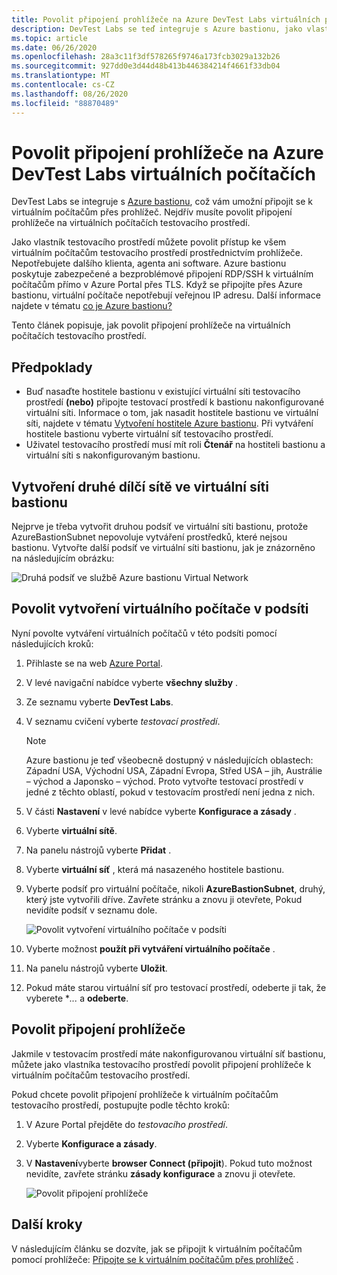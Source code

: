 ```yaml
---
title: Povolit připojení prohlížeče na Azure DevTest Labs virtuálních počítačích
description: DevTest Labs se teď integruje s Azure bastionu, jako vlastník testovacího prostředí, můžete povolit přístup ke všem virtuálním počítačům testovacího prostředí prostřednictvím prohlížeče.
ms.topic: article
ms.date: 06/26/2020
ms.openlocfilehash: 28a3c11f3df578265f9746a173fcb3029a132b26
ms.sourcegitcommit: 927dd0e3d44d48b413b446384214f4661f33db04
ms.translationtype: MT
ms.contentlocale: cs-CZ
ms.lasthandoff: 08/26/2020
ms.locfileid: "88870489"
---
```

# <a name="enable-browser-connection-on-azure-devtest-labs-virtual-machines"></a>Povolit připojení prohlížeče na Azure DevTest Labs virtuálních počítačích 
DevTest Labs se integruje s [Azure bastionu](../bastion/index.yml), což vám umožní připojit se k virtuálním počítačům přes prohlížeč. Nejdřív musíte povolit připojení prohlížeče na virtuálních počítačích testovacího prostředí.

Jako vlastník testovacího prostředí můžete povolit přístup ke všem virtuálním počítačům testovacího prostředí prostřednictvím prohlížeče. Nepotřebujete dalšího klienta, agenta ani software. Azure bastionu poskytuje zabezpečené a bezproblémové připojení RDP/SSH k virtuálním počítačům přímo v Azure Portal přes TLS. Když se připojíte přes Azure bastionu, virtuální počítače nepotřebují veřejnou IP adresu. Další informace najdete v tématu [co je Azure bastionu?](../bastion/bastion-overview.md)


Tento článek popisuje, jak povolit připojení prohlížeče na virtuálních počítačích testovacího prostředí.

## <a name="prerequisites"></a>Předpoklady 
- Buď nasaďte hostitele bastionu v existující virtuální síti testovacího prostředí **(nebo)** připojte testovací prostředí k bastionu nakonfigurované virtuální síti.
Informace o tom, jak nasadit hostitele bastionu ve virtuální síti, najdete v tématu  [Vytvoření hostitele Azure bastionu](../bastion/bastion-create-host-portal.md). Při vytváření hostitele bastionu vyberte virtuální síť testovacího prostředí. 
- Uživatel testovacího prostředí musí mít roli **Čtenář** na hostiteli bastionu a virtuální síti s nakonfigurovaným bastionu. 

## <a name="create-a-second-sub-net-in-the-bastion-virtual-network"></a>Vytvoření druhé dílčí sítě ve virtuální síti bastionu
Nejprve je třeba vytvořit druhou podsíť ve virtuální síti bastionu, protože AzureBastionSubnet nepovoluje vytváření prostředků, které nejsou bastionu. Vytvořte další podsíť ve virtuální síti bastionu, jak je znázorněno na následujícím obrázku:

![Druhá podsíť ve službě Azure bastionu Virtual Network](./media/connect-virtual-machine-through-browser/second-subnet.png)

## <a name="enable-vm-creation-in-the-subnet"></a>Povolit vytvoření virtuálního počítače v podsíti
Nyní povolte vytváření virtuálních počítačů v této podsíti pomocí následujících kroků: 

1. Přihlaste se na web [Azure Portal](https://portal.azure.com).
1. V levé navigační nabídce vyberte **všechny služby** . 
1. Ze seznamu vyberte **DevTest Labs**. 
1. V seznamu cvičení vyberte *testovací prostředí*. 

    > [!NOTE]
    > Azure bastionu je teď všeobecně dostupný v následujících oblastech: Západní USA, Východní USA, Západní Evropa, Střed USA – jih, Austrálie – východ a Japonsko – východ. Proto vytvořte testovací prostředí v jedné z těchto oblastí, pokud v testovacím prostředí není jedna z nich. 
    
1. V části **Nastavení** v levé nabídce vyberte **Konfigurace a zásady** . 
1. Vyberte **virtuální sítě**.
1. Na panelu nástrojů vyberte **Přidat** . 
1. Vyberte **virtuální síť** , která má nasazeného hostitele bastionu. 
1. Vyberte podsíť pro virtuální počítače, nikoli **AzureBastionSubnet**, druhý, který jste vytvořili dříve. Zavřete stránku a znovu ji otevřete, Pokud nevidíte podsíť v seznamu dole. 

    ![Povolit vytvoření virtuálního počítače v podsíti](./media/connect-virtual-machine-through-browser/enable-vm-creation-subnet.png)
1. Vyberte možnost **použít při vytváření virtuálního počítače** . 
1. Na panelu nástrojů vyberte **Uložit**. 
1. Pokud máte starou virtuální síť pro testovací prostředí, odeberte ji tak, že vyberete **...*  a **odeberte**. 

## <a name="enable-browser-connection"></a>Povolit připojení prohlížeče 

Jakmile v testovacím prostředí máte nakonfigurovanou virtuální síť bastionu, můžete jako vlastníka testovacího prostředí povolit připojení prohlížeče k virtuálním počítačům testovacího prostředí.

Pokud chcete povolit připojení prohlížeče k virtuálním počítačům testovacího prostředí, postupujte podle těchto kroků:

1. V Azure Portal přejděte do *testovacího prostředí*.
1. Vyberte **Konfigurace a zásady**.
1. V **Nastavení**vyberte **browser Connect (připojit**). Pokud tuto možnost nevidíte, zavřete stránku **zásady konfigurace** a znovu ji otevřete. 

    ![Povolit připojení prohlížeče](./media/enable-browser-connection-lab-virtual-machines/browser-connect.png)

## <a name="next-steps"></a>Další kroky
V následujícím článku se dozvíte, jak se připojit k virtuálním počítačům pomocí prohlížeče: [Připojte se k virtuálním počítačům přes prohlížeč](connect-virtual-machine-through-browser.md) .
